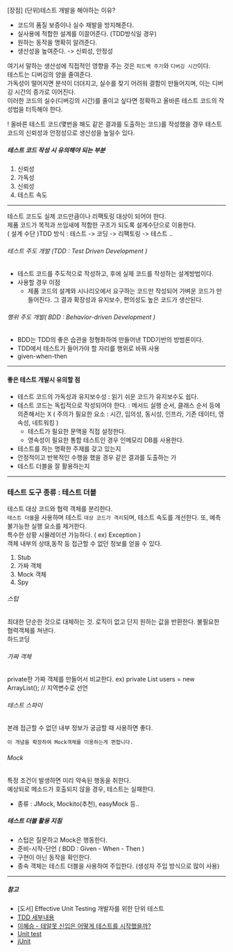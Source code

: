 [장점] (단위)테스트 개발을 해야하는 이유?   
- 코드의 품질 보증이나 실수 재발을 방지해준다.   
- 실사용에 적합한 설계를 이끌어준다. (TDD방식일 경우)   
- 원하는 동작을 명확히 알려준다.     
- 생산성을 높여준다. -> 신뢰성, 안정성    

여기서 말하는 생산성에 직접적인 영향을 주는 것은 `피드백 주기`와 `디버깅 시간`이다.   
테스트는 디버깅의 양을 줄여준다.    
가독성이 떨어지면 분석이 더뎌지고, 실수를 찾기 어려워 결함이 만들어지며, 이는 디버깅 시간의 증가로 이어진다.    
이러한 코드의 실수(디버깅의 시간)를 줄이고 싶다면 정확하고 올바른 테스트 코드의 작성법을 터득해야 한다.   

! 올바른 테스트 코드(몇번을 해도 같은 결과를 도출하는 코드)를 작성했을 경우 테스트 코드의 신뢰성과 안정성으로 생산성을 높일수 있다.

##### 테스트 코드 작성 시 유의해야 되는 부분
1. 신뢰성
2. 가독성
3. 신뢰성
4. 테스트 속도  


___
테스트 코드도 실제 코드만큼이나 리팩토링 대상이 되어야 한다.    
제품 코드가 목적과 쓰임새에 적함한 구조가 되도록 설계수단으로 이용한다.    
( 설계 수단 )TDD 방식 : 테스트 -> 코딩 -> 리팩토링 -> 테스트 ..

###### 테스트 주도 개발 (TDD : Test Driven Development )
- 테스트 코드를 주도적으로 작성하고, 후에 실제 코드를 작성하는 설계방법이다.
- 사용할 경우 이점
  - 제품 코드의 설계와 시나리오에서 요구하는 코드만 작성되어 가벼운 코드가 만들어진다. 그 결과 확장성과 유지보수, 편의성도 높은 코드가 생산된다.

###### 행위 주도 개발( BDD : Behavior-driven Development )
- BDD는 TDD의 좋은 습관을 정형화하여 만들어낸 TDD기반의 방범론이다.
- TDD에서 테스트가 들어가야 할 자리를 행위로 바꿔 사용
- given-when-then
___

#### 좋은 테스트 개발시 유의할 점
- 테스트 코드의 가독성과 유지보수성 : 읽기 쉬운 코드가 유지보수도 쉽다.
- 테스트 코드는 독립적으로 작성되어야 한다. : 메서드 실행 순서, 클래스 순서 등에 의존해서는 X
  ( 주의가 필요한 요소 : 시간, 임의성, 동시성, 인프라, 기존 데이터, 영속성, 네트워킹 )  
  - 테스트가 필요한 문맥을 직접 설정한다.
  - 영속성이 필요한 통합 테스트인 경우 인메모리 DB를 사용한다.
- 테스트를 하는 명확한 주제를 갖고 있는지
- 안정적이고 반복적인 수행을 했을 경우 같은 결과를 도출하는 가
- 테스트 더블을 잘 활용하는지

___

### 테스트 도구 종류 : 테스트 더블
테스트 대상 코드와 협력 객체를 분리한다.     
`테스트 더블`을 사용하며 테스트 `대상 코드가 격리`되며, 테스트 속도를 개선한다. 또, 예측 불가능한 실행 요소를 제거한다.     
특수한 상황 시뮬레이션 가능하다. ( ex) Exception )    
객체 내부의 상태,동작 등 접근할 수 없던 정보를 얻을 수 있다.    
1. Stub
2. 가짜 객체
3. Mock 객체
4. Spy

###### 스텁
최대한 단순한 것으로 대체하는 것. 로직이 없고 단지 원하는 값을 반환한다. 불필요한 협력객체를 쳐낸다.      
하드코딩    
###### 가짜 객체
private한 가짜 객체를 만들어서 비교한다.
ex) private List<User> users = new ArrayList<User>(); // 지역변수로 선언
###### 테스트 스파이
본래 접근할 수 없던 내부 정보가 궁금할 때 사용하면 좋다.

`이 개념을 확장하여 Mock객체를 이용하는게 편합니다.`
###### Mock
특정 조건이 발생하면 미리 약속된 행동을 취한다.   
예상되로 메소드가 호출되지 않을 경우, 테스트는 실패한다.    
- 종류 : JMock, Mockito(추천), easyMock 등..

##### 테스트 더블 활용 지침
- 스텁은 질문하고 Mock은 행동한다.
- 준비-시작-단언 ( BDD : Given - When - Then )
- 구현이 아닌 동작을 확인한다.
- 종속 객체는 테스트 더블을 사용하여 주입한다. (생성자 주입 방식으로 많이 사용)

_____



##### 참고
- [도서] Effective Unit Testing 개발자를 위한 단위 테스트
- [TDD 세부내용](https://github.com/JuYoungYoo/TIL/blob/master/Theory/TDD.md)  
- [이혜승 - 테알못 신입은 어떻게 테스트를 시작했을까?](https://github.com/JuYoungYoo/TIL/blob/master/Theory/TDD2.md)  
- [Unit test](https://github.com/JuYoungYoo/TIL/blob/master/Java/unit-test.md)  
- [jUnit](https://github.com/JuYoungYoo/TIL/blob/master/Java/jUnit.md)
